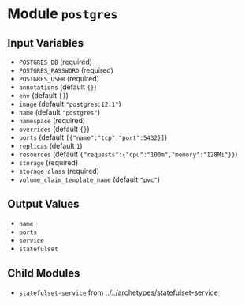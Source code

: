 
# Module `postgres`

## Input Variables
* `POSTGRES_DB` (required)
* `POSTGRES_PASSWORD` (required)
* `POSTGRES_USER` (required)
* `annotations` (default `{}`)
* `env` (default `[]`)
* `image` (default `"postgres:12.1"`)
* `name` (default `"postgres"`)
* `namespace` (required)
* `overrides` (default `{}`)
* `ports` (default `[{"name":"tcp","port":5432}]`)
* `replicas` (default `1`)
* `resources` (default `{"requests":{"cpu":"100m","memory":"128Mi"}}`)
* `storage` (required)
* `storage_class` (required)
* `volume_claim_template_name` (default `"pvc"`)

## Output Values
* `name`
* `ports`
* `service`
* `statefulset`

## Child Modules
* `statefulset-service` from [../../archetypes/statefulset-service](../../archetypes/statefulset-service)

